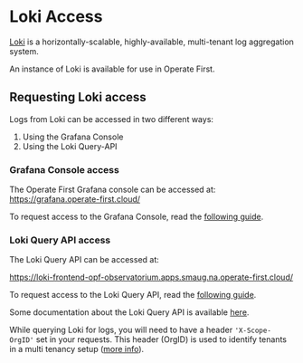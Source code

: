 # Loki Access

[Loki][1] is a horizontally-scalable, highly-available, multi-tenant log aggregation system.

An instance of Loki is available for use in Operate First.

## Requesting Loki access

Logs from Loki can be accessed in two different ways:

1. Using the Grafana Console
2. Using the Loki Query-API

### Grafana Console access
The Operate First Grafana console can be accessed at: https://grafana.operate-first.cloud/

To request access to the Grafana Console, read the [following guide][2].

### Loki Query API access
The Loki Query API can be accessed at:

https://loki-frontend-opf-observatorium.apps.smaug.na.operate-first.cloud/

To request access to the Loki Query API, read the [following guide][3].

Some documentation about the Loki Query API is available [here][4].

While querying Loki for logs,
you will need to have a header `'X-Scope-OrgID'` set in your requests.
This header (OrgID) is used to identify tenants in a multi tenancy setup ([more info][5]).

[1]: https://github.com/grafana/loki#loki-like-prometheus-but-for-logs
[2]: ../thanos/request_grafana_access.md
[3]: request_loki_access.md
[4]: https://grafana.com/docs/loki/latest/api/
[5]: https://grafana.com/docs/loki/latest/operations/multi-tenancy/
